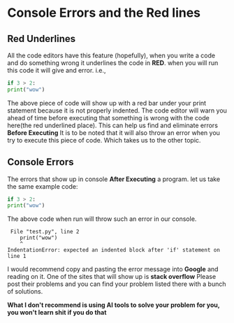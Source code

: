 # Console Errors and the Red lines
## Red Underlines
All the code editors have this feature (hopefully), when you write a code and do something wrong it underlines the code in **RED**. when you will run this code it will give and error. i.e.,
```python
if 3 > 2:
print("wow")
```
The above piece of code will show up with a red bar under your print statement because it is not properly indented. The code editor will warn you ahead of time before executing that something is wrong with the code here(the red underlined place). This can help us find and eliminate errors **Before Executing** It is to be noted that it will also throw an error when you try to execute this piece of code. Which takes us to the other topic.

## Console Errors
The errors that show up in console **After Executing** a program.
let us take the same example code:
```python
if 3 > 2:
print("wow")
```
The above code when run will throw such an error in our console.
```
 File "test.py", line 2
    print("wow")
    ^
IndentationError: expected an indented block after 'if' statement on line 1
```
I would recommend copy and pasting the error message into **Google** and reading on it. 
One of the sites that will show up is **stack overflow** Please post their problems and you can find your problem listed there with a bunch of solutions. 

**What I don't recommend is using AI tools to solve your problem for you, you won't learn shit if you do that**